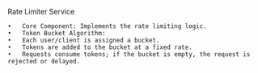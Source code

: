Rate Limiter Service

	•	Core Component: Implements the rate limiting logic.
	•	Token Bucket Algorithm:
	•	Each user/client is assigned a bucket.
	•	Tokens are added to the bucket at a fixed rate.
	•	Requests consume tokens; if the bucket is empty, the request is rejected or delayed.
